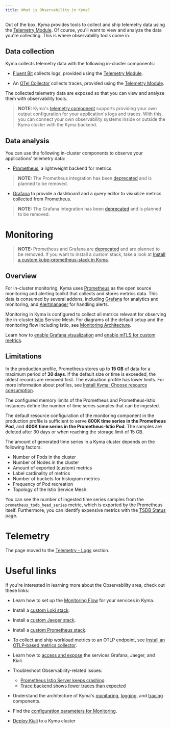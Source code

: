 ```yaml
---
title: What is Observability in Kyma?
---
```


Out of the box, Kyma provides tools to collect and ship telemetry data using the [Telemetry Module](https://kyma-project.io/#/telemetry-manager/user/README). Of course, you'll want to view and analyze the data you're collecting. This is where observability tools come in.

## Data collection

Kyma collects telemetry data with the following in-cluster components:

- [Fluent Bit](https://fluentbit.io/) collects logs, provided using the [Telemetry Module](../telemetry/README.md).

- An [OTel Collector](https://opentelemetry.io/docs/collector/) collects traces, provided using the [Telemetry Module](../telemetry/README.md).

The collected telemetry data are exposed so that you can view and analyze them with observability tools.

> **NOTE:** Kyma's [telemetry component](../telemetry/README.md) supports providing your own output configuration for your application's logs and traces. With this, you can connect your own observability systems inside or outside the Kyma cluster with the Kyma backend.

## Data analysis

You can use the following in-cluster components to observe your applications' telemetry data:

- [Prometheus](https://prometheus.io/docs/introduction), a lightweight backend for metrics.
> **NOTE:** The Prometheus integration has been [deprecated](https://blogs.sap.com/2022/12/09/deprecation-of-prometheus-grafana-based-monitoring-in-sap-btp-kyma-runtime/) and is planned to be removed.
- [Grafana](https://grafana.com/docs/guides/getting_started/) to provide a dashboard and a query editor to visualize metrics collected from Prometheus.
> **NOTE:** The Grafana integration has been [deprecated](https://blogs.sap.com/2022/12/09/deprecation-of-prometheus-grafana-based-monitoring-in-sap-btp-kyma-runtime/) and is planned to be removed.

# Monitoring

> **NOTE:** Prometheus and Grafana are [deprecated](https://blogs.sap.com/2022/12/09/deprecation-of-prometheus-grafana-based-monitoring-in-sap-btp-kyma-runtime/) and are planned to be removed. If you want to install a custom stack, take a look at [Install a custom kube-prometheus-stack in Kyma](https://github.com/kyma-project/examples/tree/main/prometheus).

## Overview

For in-cluster monitoring, Kyma uses [Prometheus](https://prometheus.io/) as the open source monitoring and alerting toolkit that collects and stores metrics data. This data is consumed by several addons, including [Grafana](https://grafana.com/) for analytics and monitoring, and [Alertmanager](https://prometheus.io/docs/alerting/alertmanager/) for handling alerts.

Monitoring in Kyma is configured to collect all metrics relevant for observing the in-cluster [Istio](https://istio.io/latest/docs/concepts/observability/) Service Mesh. For diagrams of the default setup and the monitoring flow including Istio, see [Monitoring Architecture](../../05-technical-reference/00-architecture/obsv-01-architecture-monitoring.md).

Learn how to [enable Grafana visualization](../../04-operation-guides/operations/obsv-03-enable-grafana-for-istio.md) and [enable mTLS for custom metrics](../../04-operation-guides/operations/obsv-04-enable-mtls-for-custom-metrics.md).

## Limitations

In the production profile, Prometheus stores up to **15 GB** of data for a maximum period of **30 days**. If the default size or time is exceeded, the oldest records are removed first. The evaluation profile has lower limits. For more information about profiles, see [Install Kyma: Choose resource consumption](../../04-operation-guides/operations/02-install-kyma.md#choose-resource-consumption).

The configured memory limits of the Prometheus and Prometheus-Istio instances define the number of time series samples that can be ingested.

The default resource configuration of the monitoring component in the production profile is sufficient to serve **800K time series in the Prometheus Pod**, and **400K time series in the Prometheus-Istio Pod**. The samples are deleted after 30 days or when reaching the storage limit of 15 GB.

The amount of generated time series in a Kyma cluster depends on the following factors:

* Number of Pods in the cluster
* Number of Nodes in the cluster
* Amount of exported (custom) metrics
* Label cardinality of metrics
* Number of buckets for histogram metrics
* Frequency of Pod recreation
* Topology of the Istio Service Mesh

You can see the number of ingested time series samples from the `prometheus_tsdb_head_series` metric, which is exported by the Prometheus itself. Furthermore, you can identify expensive metrics with the [TSDB Status](http://localhost:9090/tsdb-status) page.

# Telemetry

The page moved to the [Telemetry - Logs](./../telemetry/telemetry-02-logs.md) section.

# Useful links

If you're interested in learning more about the Observability area, check out these links:

- Learn how to set up the [Monitoring Flow](../../03-tutorials/00-observability.md) for your services in Kyma.

- Install a [custom Loki stack](https://github.com/kyma-project/examples/tree/main/loki).
- Install a [custom Jaeger stack](https://github.com/kyma-project/examples/tree/main/jaeger).
- Install a [custom Prometheus stack](https://github.com/kyma-project/examples/tree/main/prometheus).

- To collect and ship workload metrics to an OTLP endpoint, see [Install an OTLP-based metrics collector](https://github.com/kyma-project/examples/tree/main/metrics-otlp).
- Learn how to [access and expose](../../04-operation-guides/security/sec-06-access-expose-grafana.md) the services Grafana, Jaeger, and Kiali.

- Troubleshoot Observability-related issues:
  - [Prometheus Istio Server keeps crashing](../../04-operation-guides/troubleshooting/observability/obsv-01-troubleshoot-prometheus-istio-server-crash-oom.md)
  - [Trace backend shows fewer traces than expected](../../04-operation-guides/troubleshooting/observability/obsv-02-troubleshoot-trace-backend-shows-few-traces.md)

- Understand the architecture of Kyma's [monitoring](../../05-technical-reference/00-architecture/obsv-01-architecture-monitoring.md), [logging](https://kyma-project.io/#/telemetry-manager/user/02-logs), and [tracing](https://kyma-project.io/#/telemetry-manager/user/03-traces) components.

- Find the [configuration parameters for Monitoring](../../05-technical-reference/00-configuration-parameters/obsv-01-configpara-observability.md).

- [Deploy Kiali](https://github.com/kyma-project/examples/blob/main/kiali/README.md) to a Kyma cluster
